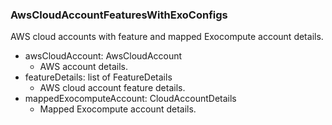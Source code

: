 ### AwsCloudAccountFeaturesWithExoConfigs
AWS cloud accounts with feature and mapped Exocompute account details.

- awsCloudAccount: AwsCloudAccount
  - AWS account details.
- featureDetails: list of FeatureDetails
  - AWS cloud account feature details.
- mappedExocomputeAccount: CloudAccountDetails
  - Mapped Exocompute account details.
